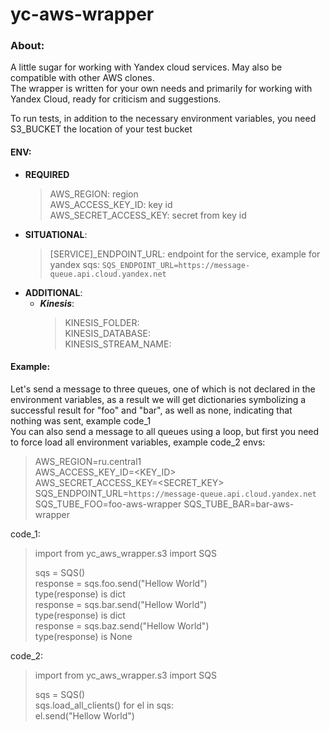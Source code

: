yc-aws-wrapper
=
### About:
A little sugar for working with Yandex cloud services. May also be compatible with other AWS clones.   
The wrapper is written for your own needs and primarily for working with Yandex Cloud, ready for criticism and suggestions.

To run tests, in addition to the necessary environment variables, you need S3_BUCKET the location of your test bucket

#### ENV:  
- **REQUIRED**
  >AWS_REGION: region  
  AWS_ACCESS_KEY_ID: key id  
  AWS_SECRET_ACCESS_KEY: secret from key id  
- **SITUATIONAL**:
  > [SERVICE]_ENDPOINT_URL: endpoint for the service, example for yandex sqs: `SQS_ENDPOINT_URL=https://message-queue.api.cloud.yandex.net`    
- **ADDITIONAL**:
  - ***Kinesis***:  
    >KINESIS_FOLDER:   
    KINESIS_DATABASE:  
    KINESIS_STREAM_NAME:  

#### Example:
Let's send a message to three queues, one of which is not declared in the environment variables, as a result we will get dictionaries symbolizing a successful result for "foo" and "bar", as well as none, indicating that nothing was sent, example code_1      
You can also send a message to all queues using a loop, but first you need to force load all environment variables, example code_2
envs:   
> AWS_REGION=ru.central1   
> AWS_ACCESS_KEY_ID=<KEY_ID>  
> AWS_SECRET_ACCESS_KEY=<SECRET_KEY>  
> SQS_ENDPOINT_URL=`https://message-queue.api.cloud.yandex.net`  
> SQS_TUBE_FOO=foo-aws-wrapper
> SQS_TUBE_BAR=bar-aws-wrapper

code_1:
> import from yc_aws_wrapper.s3 import SQS   
>   
> sqs = SQS()   
> response = sqs.foo.send("Hellow World")   
> type(response) is dict   
> response = sqs.bar.send("Hellow World")   
> type(response) is dict   
> response = sqs.baz.send("Hellow World")   
> type(response) is None   

code_2:
> import from yc_aws_wrapper.s3 import SQS   
>   
> sqs = SQS()   
> sqs.load_all_clients()
> for el in sqs:   
>   el.send("Hellow World")